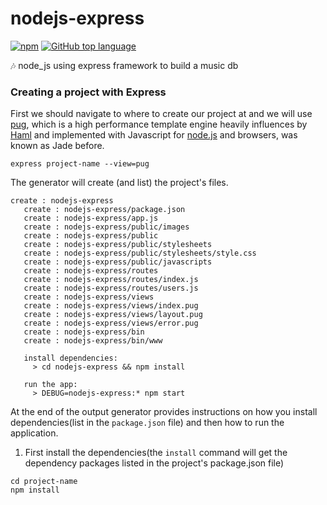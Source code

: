 # nodejs-express

[![npm](https://img.shields.io/npm/v/npm.svg)]() [![GitHub top language](https://img.shields.io/github/languages/top/badges/shields.svg)](https://github.com/mattd429/nodejs-express/search?l=javascript)

🎶 node_js using express framework to build a music db

### Creating a project with Express

First we should navigate to where to create our project at and we will use [pug](https://pugjs.org/api/getting-started.html), which is a high performance template engine heavily influences by [Haml](http://haml.info) and implemented with Javascript for [node.js](https://nodejs.org/en/) and browsers, was known as Jade before.

```
express project-name --view=pug
```

The generator will create (and list) the project's files.

```
create : nodejs-express
   create : nodejs-express/package.json
   create : nodejs-express/app.js
   create : nodejs-express/public/images
   create : nodejs-express/public
   create : nodejs-express/public/stylesheets
   create : nodejs-express/public/stylesheets/style.css
   create : nodejs-express/public/javascripts
   create : nodejs-express/routes
   create : nodejs-express/routes/index.js
   create : nodejs-express/routes/users.js
   create : nodejs-express/views
   create : nodejs-express/views/index.pug
   create : nodejs-express/views/layout.pug
   create : nodejs-express/views/error.pug
   create : nodejs-express/bin
   create : nodejs-express/bin/www

   install dependencies:
     > cd nodejs-express && npm install

   run the app:
     > DEBUG=nodejs-express:* npm start
```

At the end of the output generator provides instructions on how you install dependencies(list in the `package.json` file) and then how to run the application.

1. First install the dependencies(the `install` command will get the dependency packages listed in the project's package.json file)
```
cd project-name
npm install
```
